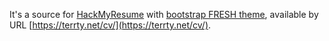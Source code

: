 It's a source for [HackMyResume](https://github.com/hacksalot/HackMyResume) with [bootstrap FRESH theme](https://github.com/aruberto/fresh-theme-bootstrap), available by URL [https://terrty.net/cv/](https://terrty.net/cv/).

